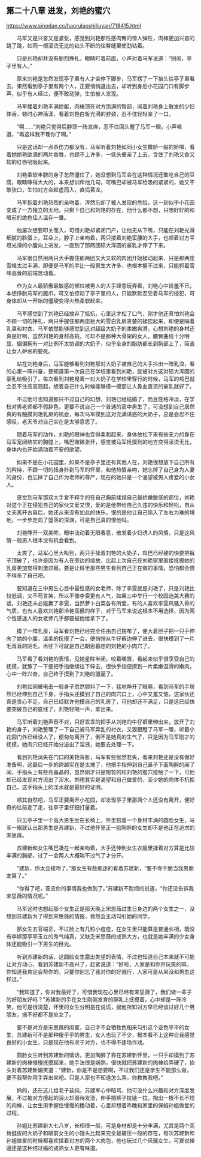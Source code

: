 ## 第二十八章 进发，刘艳的蜜穴

https://www.sinodan.cc/haorulaoshiliuyan/718415.html

　　马军又是兴奋又是紧张，感觉到刘艳那性感肉臀的惊人弹性，肉棒更加兴奋的跳了跳，如同一根滚烫无比的钻头不断的往臀缝里使劲钻着。

　　只是刘艳却并没有剧烈挣扎，眼睛盯着前面，小声对着马军说道：“别闹，亭子里有人。”

　　原来刘艳是忽然发现亭子里有人才会停下脚步，马军楞了一下抬头往亭子里看去，果然看到亭子里有两个人，正要悄悄退出去，却听到身后小花园门口有脚步声，似乎有人经过，便不敢动弹，生怕被人发现。

　　马军搂着刘艳丰满娇躯，肉棒顶在对方饱满的臀部，闻着刘艳身上散发的少妇体香，顿时心神荡漾，看着刘艳白皙光滑的脖颈，忍不住轻轻亲了一口。

　　“啊……”刘艳只觉得后脖颈一阵发痒，忍不住回头瞪了马军一眼，小声嗔道，“再这样我不理你了啊。”

　　只是这话却一点杀伤力都没有，马军听着刘艳如同小女生撒娇一般的娇嗔，看着她娇艳欲滴的两片香唇，也顾不上许多，一低头便亲了上去，含住了刘艳又香又软的红唇吮吸起来。

　　刘艳柔软丰腴的身子忽然僵住了，她没想到马军会在这种情况还敢吃自己的豆腐，眼睛睁得大大的，本来想训斥他几句，可嘴巴却被马军给吸的紧紧的，她又不敢张口，生怕对方会趁虚而入，直捣黄龙。

　　马军抱着刘艳热烈的亲吻着，浑然忘却了被人发现的危险，这一刻似乎小花园变成了一方独立的天地，只剩下自己和刘艳的存在，他什么都不想，只想好好的和眼前的绝色佳人温存一番。

　　他屡次想要叩关而入，可惜刘艳却紧闭门户，让他无从下嘴，只能在刘艳光滑细腻的脸蛋上，耳朵上，脖子上亲吻着，两只搂着刘艳蛮腰的大手，也顺着对方平坦光滑的小腹向上进发，一直到了那两团硕大浑圆的豪乳才停了下来。

　　马军很自然用两只大手握住那两团又大又软的肉团开始揉动起来，只是那两座雪峰太过丰满，即便是马军的手比一般男生大许多，也根本握不过来，只能抓着雪峰高耸的前端晃动着。

　　作为女人最骄傲最敏感的部位被男人的大手肆意玩弄着，刘艳心中娇羞不已，本想挣脱马军的魔爪，可又怕惊动了亭子里的人，只能默默忍受着马军的侵犯，可身体却从一开始的僵硬变得火热柔软起来。

　　马军感觉到了刘艳已经放弃了抵抗，心里这才松了口气，刚才他还真怕刘艳会不顾一切的挣扎，两只手握住那两座巨大的雪白乳房贪婪的揉捏起来，即便是隔着乳罩和衬衣，马军依然能够感觉到这对超级大奶子的柔嫩爽滑，心想刘艳的身材还真是好啊，虽然刘艳的身材高挑，可却不是那种大骨架的女人，腰臀曲线十分明显，偏偏拥有一对比例不太协调的大奶子，似乎全身的脂肪都长到胸部上了，简直让女人妒忌的要死。

　　站在刘艳身后，马军能够看到刘艳那对大奶子被自己的大手抖出一阵乳浪，看的心里一阵兴奋，要知道第一次自己在学校里看到刘艳，就被对方这对硕大浑圆的豪乳给吸引了，每次看到刘艳晃着一对大奶子在学校里穿行的时候，马军的鸡巴就会忍不住高高翘起，想着自己什么时候能够摸一摸那让人鼻血直流的豪乳就好了。

　　不过他可也知道那只不过自己的幻想，刘艳已经结婚了，而且性格冷淡，在学校对男老师都不假辞色，更要不说自己一个普通的高中男生了，可没想到自己居然真的有触摸刘艳乳房的机会，每次马军摸到这对充满诱惑的大奶子，总是会忍不住感叹，老天爷对自己实在是太够意思了。

　　随着马军的动作，刘艳的眼神也变得柔和起来，身体放松下来有些无力的靠在马军宽阔结实的胸膛上，嘴巴微微张开，感觉被马军抚摸到的地方变得滚烫无比，身体内也开始涌动着不安的欲望。

　　如果不是在小花园里，如果不是亭子里还有其他人在，刘艳很想放下自己所有的矜持，不顾一切的扭身扑到马军的怀里，和他热情亲吻，她忘掉了自己身为人妻的身份，也忘掉了自己作为老师的尊严，现在的她只是一个渴望被男人疼爱的小女人。

　　感觉到马军那双大手爱不释手的在自己胸前揉捏自己最娇嫩敏感的部位，刘艳对这个正在侵犯自己的家伙又爱又恨，爱的是他带给自己久违的快乐和轻松，自从丈夫离开古县后，她还从来没有如此的快乐，恨的是他让自己陷入了左右为难的境地，一步步走向了堕落的深渊，可是自己真的恨他吗。

　　刘艳睁开一双美眸，眼中流动着无限春意，散发着少妇诱人的风情，只是这风情一般男人根本没有机会看到。

　　太爽了，马军心里大叫到，两只手揉着刘艳的大奶子，鸡巴已经硬的快要把裤子顶破了，也许是因为有人在旁边的缘故，比起上次自己在刘艳家里直接抚摸她的乳房更加觉得刺激过瘾，要是让班里那些男生看到自己正在做的事情，恐怕都会恨不得杀了自己吧。

　　要知道在三中男生心目中最性感的女老师，除了李雯就是刘艳了，只是刘艳比较低调，又不苟言笑，所以不像李雯更有人气，如果三中举行一个校园选美大赛的话，刘艳还未必能赢了李雯，当然萝卜白菜各有所爱，有的人喜欢李雯风骚入骨的气质，也有人喜欢刘艳那冷艳高傲的样子，对于马军来说这根本不用选择，因为两个性感迷人的女老师几乎都要被他给拿下了。

　　摸了一阵乳房，马军看刘艳已经完全任由自己摆布了，便大着胆子把一只手伸向了她的小腹，温柔的抚摸了一会，便悄悄从牛仔裤边伸了进去，很快摸到了一片毛茸茸的阴毛，再往下可就是自己朝思暮想的刘艳的小肉穴了。

　　马军看了看刘艳的表情，见她星眸半闭，咬着嘴唇，看起来似乎很享受自己的抚摸，犹豫了一下便把手指继续往下伸去，很快手指便摸到一片柔嫩湿滑的嫩肉，心中一阵兴奋，自己终于摸到了刘艳的骚逼了。

　　刘艳如同被电击一般身子忽然颤抖了一下，猛地睁开了眼睛，看到马军的手居然已经伸到自己下身，手指头还摸到了自己的肉穴口上，心中又羞又恼，这家伙还真是贪心不足，自己已经默许他摸自己的乳房了，可他却还不满足，只是这已经快要突破自己的底线了，刘艳轻喝一声，拿出来。

　　马军听着刘艳声音不对，只好乖乖的把手从刘艳的牛仔裤里伸出来，放开了刘艳的身子，刘艳整理了一下自己被马军弄乱的衬衣，又狠狠瞪了马军一眼，听着小花园门外已经没人了，便匆匆离开了，倒不是她真的生气了，只是因为马军刚才的抚摸，她肉穴已经开始分泌出了淫液，她要去处理一下。

　　看到刘艳消失在门口的美艳背影，马军有些怅然若失，看来刘艳还是没有做好准备啊，这最后一步的跨越实在是太难了，他把手指伸到自己鼻子下面陶醉的闻了闻，手指头上有些亮晶晶的，虽然刚才只是短暂的和刘艳的蜜穴接触了一下，可他却已经发现对方流出了淫水，刘艳其实是渴望和自己做爱的，至少她的肉体不抗拒自己，这手指头上的淫水就是最好的证明。

　　顺其自然吧，马军正要离开小花园，却发现亭子里那两个人还没有离开，便好奇的往前走了走，往亭子里仔细打量着。

　　只见亭子里一个高大男生坐在长椅上，怀里抱着一个身材丰满的圆脸女生，马军一眼就认出那男生是苏建新，不过他怀里正一脸陶醉的女生却不是他正在追求的宋思薇。

　　苏建新和女生嘴巴凑在一起亲吻着，大手还伸到女生衣服里揉着对方算是比较丰满的胸部，过了一会两人大概喘不过气了才分开。

　　“建新，你太会接吻了。”那女生有些痴迷的看着苏建新，“要不你干脆当我男朋友算了。”

　　“你得了吧，答应你的事情我也做到了。”苏建新不耐烦的说道，“你还没告诉我宋思薇的情况呢。”

　　马军这时也想起那个女生正是那天晚上宋思薇过生日身边的两个女生之一，没想到苏建新为了得到宋思薇的情报，竟然会主动勾引她的同学。

　　那女生五官端正，不过脸上有几粒小痘痘，在女生里只能算是普通长相，既没有李婷那亭亭玉立的秀气纯真，又缺乏宋思薇的成熟大方，也就是她丰满的少女身体还能吸引一下男生的目光。

　　听到苏建新的话，这圆脸女生露出失望的表情，不过也知道自己本来就不可能让对方动心，看到苏建新不高兴了，赶紧说道：“好啦，人家是和你开玩笑的嘛，你知道我肯定会帮你的，只要你别忘了我对你的好就行，人家可是从来没和男生这样过。”

　　“我知道了，你对我最好了，可惜我现在心里已经有宋思薇了，我们做一辈子的好朋友好吗？”苏建新的手在女生刚刚发育的酥乳上抚摸着，心中却是一阵冷笑，他可是很清楚，怀里的女生分明是在说谎，据他所知对方早已经谈过好几个男朋友，搞不好都不是处女了。

　　要不是对方是宋思薇的闺蜜，自己才不会牺牲色相来勾引这个姿色平平的女生，苏建新可不是那种傻乎乎的男生，女人也玩了不少，根本看不上这种自我感觉良好的小女生，只是现在他有求于对方，也不得不逢场作戏。

　　圆脸女生听到苏建新的情话，更加陶醉了靠在苏建新怀里，一只手却摸到了苏建新的肉棒慢慢抚摸起来，她手法很是娴熟，很快就把苏建新的肉棒给弄硬了，抬头对着苏建新媚笑道：“建新，你是不是想要啊，不过我们还是学生不能那么做，要不我帮你用手弄出来吧。只是人家也不知道怎么弄，你教教我吧。”

　　妈的，还在这儿给老子装纯，苏建军心中暗骂，他可没什么兴趣和对方深度发展，不过被对方撩起的浴火却亟待发泄，伸手把裤子拉链一拉，掏出一根不长不短的肉棒，让女生用手握住慢慢的撸动着，心里却想着昨晚和家里的保姆孙姐做爱的过程。

　　孙姐比苏建新大七八岁，长相很一般，可是身材却是十分丰满，尤其是两个高耸挺拔的大奶子和眼前女生的小馒头比起来完全是碾压一般的存在，每次苏建新和孙姐做爱的时候都喜欢揉着对方的两个大肉包，他也玩过几个风骚女生，可要说操逼还是这种结过婚的成熟女人更有味道。

